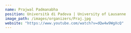 ```yaml
---
name: Prajwal Padmanabha
position: Università di Padova | University of Lausanne
image_path: /images/organizers/Praj.jpg
website: "https://www.youtube.com/watch?v=dQw4w9WgXcQ"
---
```

